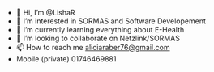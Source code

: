- 👋 Hi, I’m @LishaR
- 👀 I’m interested in SORMAS and Software Developement
- 🌱 I’m currently learning everything about E-Health
- 💞️ I’m looking to collaborate on Netzlink/SORMAS
- 📫 How to reach me aliciaraber76@gmail.com
- Mobile (private) 01746469881
